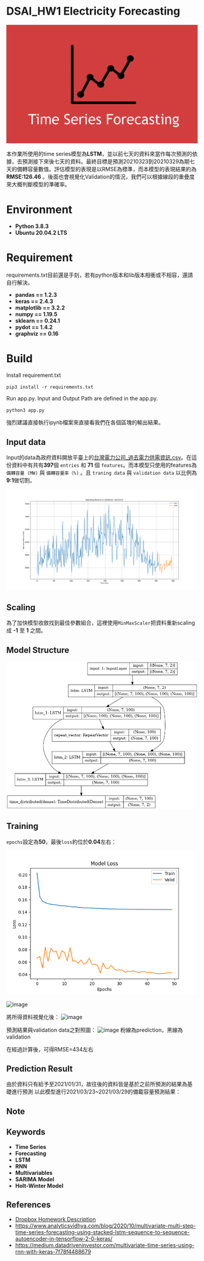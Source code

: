 # DSAI_HW1   Electricity Forecasting

<p align="center">
  <img src='img/TimeSeries.jpg'>
</p>

本作業所使用的time series模型為**LSTM**，並以前七天的資料來當作每次預測的依據，去預測接下來後七天的資料。最終目標是預測20210323到20210329為期七天的備轉容量數值。評估模型的表現是以RMSE為標準，而本模型的表現結果約為 **RMSE:126.46** 。後面也會視覺化Validation的情況，我們可以根據線段的重疊度來大概判斷模型的準確率。

# Environment
  - **Python 3.8.3**
  - **Ubuntu 20.04.2 LTS**

# Requirement
requirements.txt目前還是手刻，若有python版本和lib版本相衝或不相容，還請自行解決。

  - **pandas == 1.2.3**
  - **keras == 2.4.3**
  - **matplotlib == 3.2.2**
  - **numpy == 1.19.5**
  - **sklearn == 0.24.1**
  - **pydot == 1.4.2**
  - **graphviz == 0.16**

# Build
Install requirement.txt
```
pip3 install -r requirements.txt
```

Run app.py. Input and Output Path are defined in the app.py.
```
python3 app.py
```
強烈建議直接執行ipynb檔案來直接看我們在各個區塊的輸出結果。

## Input data
Input的data為政府資料開放平臺上的[台灣電力公司_過去電力供需資訊.csv](https://data.gov.tw/dataset/19995)。在這份資料中有共有**397**個 ``entries`` 和 **71** 個 ``features``。而本模型只使用的features為 ``備轉容量 (MW)`` 與 ``備轉容量率（%)`` 。且 ``traning data`` 與 ``validation data`` 以比例為**9:1**做切割。
  <p align='center'>
    <img src='img/train_valid.png'>
  </p>

## Scaling
為了加快模型收斂找到最佳參數組合，這裡使用``MinMaxScaler``把資料重新scaling成 **-1** 至 **1** 之間。

## Model Structure
  <p align='center'>
    <img src='img/model.png'>
  </p>

## Training
``epochs``設定為**50**，最後``loss``約位於**0.04**左右：
<p align='center'>
  <img src='img/loss.png'>
 </p>
 

![image](https://user-images.githubusercontent.com/41318666/111903354-dfc8f900-8a7c-11eb-9f35-fbed1932b49d.png)

將所得資料視覺化後：
![image](https://user-images.githubusercontent.com/41318666/111903376-fb340400-8a7c-11eb-8c52-7e3119b605a3.png)

預測結果與validation data之對照圖：
![image](https://user-images.githubusercontent.com/41318666/111896273-5b15b500-8a53-11eb-84aa-f7486a138ffc.png)
粉線為prediction，黑線為validation

在經過計算後，可得RMSE=434左右

## Prediction Result

由於資料只有給予至2021/01/31，故往後的資料皆是基於之前所預測的結果為基礎進行預測
以此模型進行2021/03/23~2021/03/29的備載容量預測結果：

## Note

## Keywords
  - **Time Series**
  - **Forecasting**
  - **LSTM**
  - **RNN**
  - **Multivariables**
  - **SARIMA Model**
  - **Holt-Winter Model**

## References
  - [Dropbox Homework Description](shorturl.at/nozNX)
  - https://www.analyticsvidhya.com/blog/2020/10/multivariate-multi-step-time-series-forecasting-using-stacked-lstm-sequence-to-sequence-autoencoder-in-tensorflow-2-0-keras/
  - https://medium.datadriveninvestor.com/multivariate-time-series-using-rnn-with-keras-7f78f4488679

